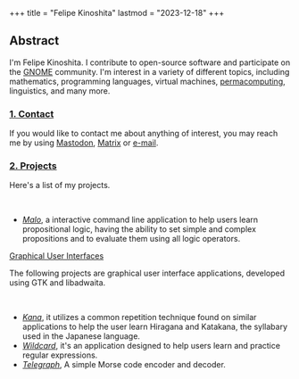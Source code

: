 +++
title = "Felipe Kinoshita"
lastmod = "2023-12-18"
+++

<div class="padded">

## **Abstract**

I'm Felipe Kinoshita. I contribute to open-source software and participate on the <a href="https://www.gnome.org" target="_blank" rel="me">GNOME</a> community.
I'm interest in a variety of different topics, including mathematics, programming languages, virtual machines,
<a href="https://wiki.xxiivv.com/site/permacomputing.html" target="_blank">permacomputing</a>, linguistics, and many more.

</div>

<h3 class="centered"><a class="no-decoration" href="#contact">1. Contact</a></h3>

<p id="contact">
    If you would like to contact me about anything of interest, you may reach me by
    using <a href="https://mastodon.social/@fkinoshita" target="_blank" rel="me">Mastodon</a>,
    <a href="https://matrix.to/#/@fkinoshita:gnome.org" target="_blank">Matrix</a> or
    <a href="mailto:fkinoshita@gnome.org" target="_blank">e-mail</a>.
</p>

<h3 class="centered"><a class="no-decoration" href="#projects">2. Projects</a></h3>

<div class="padded">

<p id="projects">
    Here's a list of my projects.
</p>

<br>

- *<a href="https://git.sr.ht/~fkinoshita/malo#malo" target="_blank">Malo</a>*, a interactive command line application to help users learn propositional logic, having the ability to set simple and complex propositions and to evaluate them using all logic operators.

<a class="no-decoration" href="#gui">Graphical User Interfaces</a>

<p id="gui">
The following projects are graphical user interface applications, developed using GTK and libadwaita.
</p>

<br>

- *<a href="https://flathub.org/apps/com.felipekinoshita.Kana" target="_blank">Kana</a>*, it utilizes a common repetition technique found on similar applications to help the user learn Hiragana and Katakana, the syllabary used in the Japanese language.
- *<a href="https://flathub.org/apps/com.felipekinoshita.Wildcard" target="_blank">Wildcard</a>*, it's an application designed to help users learn and practice regular expressions.
- *<a href="https://flathub.org/apps/io.github.fkinoshita.Telegraph" target="_blank">Telegraph</a>*, A simple Morse code encoder and decoder.

</div>
